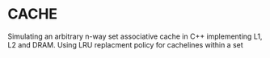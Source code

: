 # CACHE
Simulating an arbitrary n-way set associative cache in C++ implementing L1, L2 and DRAM. Using LRU replacment policy for cachelines within a set 
